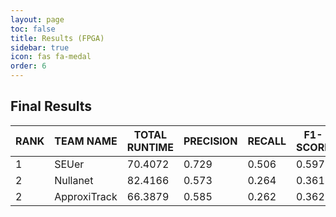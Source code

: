 ```yaml
---
layout: page
toc: false
title: Results (FPGA)
sidebar: true
icon: fas fa-medal
order: 6
---
```

## Final Results


| RANK | TEAM NAME    | TOTAL RUNTIME |**PRECISION** | RECALL | **F1-SCORE** | FPS   | mIoU   | TOTAL SCORE |
| ---- | ------------ | ------------- | ------------ | ------ | ------------ | ----- | ------ | ----------- |
| 1    | SEUer        | 70.4072       | 0.729        | 0.506  | 0.597        | 85.22 | 0.2181 | 34.37       |
| 2    | Nullanet     | 82.4166       | 0.573        | 0.264  | 0.361        | 72.80 | 0.1624 | 11.4147     |
| 2    | ApproxiTrack | 66.3879       | 0.585        | 0.262  | 0.362        | 90.38 | 0.0    | 11.8262     |
